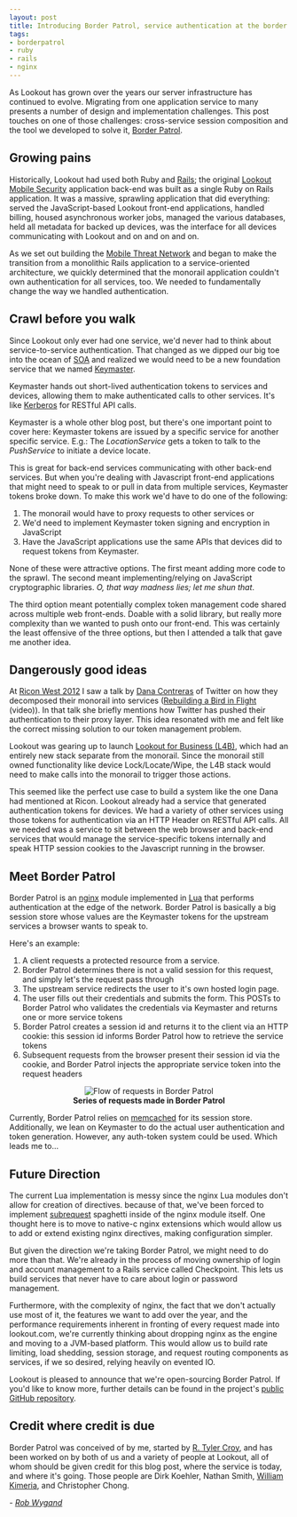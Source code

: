 ```yaml
---
layout: post
title: Introducing Border Patrol, service authentication at the border
tags:
- borderpatrol
- ruby
- rails
- nginx
---
```



As Lookout has grown over the years our server infrastructure has continued to
evolve. Migrating from one application service to many presents a number of
design and implementation challenges. This post touches on one of those challenges:
cross-service session composition and the tool we developed to solve it,
[Border Patrol](https://github.com/lookout/ngx_borderpatrol).


## Growing pains

Historically, Lookout had used both Ruby and [Rails](https://rubyonrails.org);
the original [Lookout Mobile Security](https://play.google.com/store/apps/details?id=com.lookout) application back-end was built as a single
Ruby on Rails application. It was a massive, sprawling application that did everything: served the
JavaScript-based Lookout front-end applications, handled billing, housed
asynchronous worker jobs, managed the various databases, held all metadata for
backed up devices, was the interface for all devices communicating with Lookout
and on and on and on.

As we set out building the [Mobile Threat Network](https://www.lookout.com/mobile-threat-network)
and began to make the transition from a monolithic Rails application
to a service-oriented architecture, we quickly determined that the monorail
application couldn't own authentication for all services, too. We needed to
fundamentally change the way we handled authentication.


## Crawl before you walk

Since Lookout only ever had one service, we'd never had to think about
service-to-service authentication. That changed as we dipped our big toe into the
ocean of [SOA](http://martinfowler.com/articles/microservices.html) and realized
we would need to be a new foundation service that we named
[Keymaster](http://i1.ytimg.com/vi/N9L7UUp0FxY/hqdefault.jpg).

Keymaster hands out short-lived authentication tokens to services and
devices, allowing them to make authenticated calls to other services. It's like
[Kerberos](http://en.wikipedia.org/wiki/Kerberos_(protocol)) for RESTful API calls.

Keymaster is a whole other blog post, but there's one important point to
cover here: Keymaster tokens are issued by a specific service for another
specific service. E.g.: The _LocationService_ gets a token to talk to the
_PushService_ to initiate a device locate.

This is great for back-end services communicating with other back-end services.
But when you're dealing with Javascript front-end applications that might need
to speak to or pull in data from multiple services, Keymaster tokens broke down.
To make this work we'd have to do one of the following:

  1. The monorail would have to proxy requests to other services or
  1. We'd need to implement Keymaster token signing and encryption in JavaScript
  1. Have the JavaScript applications use the same APIs that devices did to
     request tokens from Keymaster.

None of these were attractive options. The first meant adding more code to the
sprawl. The second meant implementing/relying on JavaScript cryptographic
libraries. _O, that way madness lies; let me shun that_.

The third option meant potentially complex token management code shared across
multiple web front-ends. Doable with a solid library, but really more complexity
than we wanted to push onto our front-end. This was certainly the least offensive
of the three options, but then I attended a talk that gave me another idea.


## Dangerously good ideas

At [Ricon West 2012](http://ricon.io/archive/2012/west.html) I saw a talk by
[Dana Contreras](http://twitter.com/danadanger) of Twitter on how they
decomposed their monorail into services ([Rebuilding a Bird in
Flight](http://vimeo.com/55503728) (video)). In that talk she briefly
mentions how Twitter has pushed their authentication to their proxy layer. This
idea resonated with me and felt like the correct missing solution to our token
management problem.

Lookout was gearing up to launch [Lookout for Business
(L4B)](https://www.lookout.com/mobile-security-for-business), which had an
entirely new stack separate from the monorail. Since the monorail still owned
functionality like device Lock/Locate/Wipe, the L4B stack would need to make
calls into the monorail to trigger those actions.

This seemed like the perfect use case to build a system like the one Dana had
mentioned at Ricon. Lookout already had a service that generated authentication
tokens for devices. We had a variety of other services using those tokens
for authentication via an HTTP Header on RESTful API calls. All we needed was
a service to sit between the web browser and back-end services that would manage
the service-specific tokens internally and speak HTTP session cookies to the
Javascript running in the browser.


## Meet Border Patrol

Border Patrol is an [nginx](http://nginx.org/) module implemented in
[Lua](http://www.lua.org) that performs authentication at the edge of the
network. Border Patrol is basically a big session store whose values are the
Keymaster tokens for the upstream services a browser wants to speak to.

Here's an example:

  1. A client requests a protected resource from a service.
  1. Border Patrol determines there is not a valid session for this
     request, and simply let's the request pass through
  1. The upstream service redirects the user to it's own hosted login page.
  1. The user fills out their credentials and submits the form. This POSTs to
     Border Patrol who validates the credentials via Keymaster and returns
     one or more service tokens
  1. Border Patrol creates a session id and returns it to the client via an
     HTTP cookie: this session id informs Border Patrol how to retrieve the
     service tokens
  1. Subsequent requests from the browser present their session id via the cookie,
     and Border Patrol injects the appropriate service token into the request
     headers

<center>
<img src="/images/post-images/intro-to-borderpatrol/bp-flow.png" alt="Flow of
requests in Border Patrol"/><br/><strong>Series of requests made in Border
Patrol</strong>
</center>

Currently, Border Patrol relies on [memcached](http://memcached.org) for its
session store.  Additionally, we lean on Keymaster to do the actual user
authentication and token generation. However, any auth-token system could be
used. Which leads me to...

## Future Direction

The current Lua implementation is messy since the nginx Lua modules don't allow
for creation of directives. because of that, we've been forced to implement
[subrequest](http://www.evanmiller.org/nginx-modules-guide-advanced.html#subrequests)
spaghetti inside of the nginx module itself. One thought here is to move to native-c
nginx extensions which would allow us to add or extend existing nginx directives,
making configuration simpler.

But given the direction we're taking Border Patrol, we might need to do more
than that. We're already in the process of moving ownership of login and account
management to a Rails service called Checkpoint. This lets us build services
that never have to care about login or password management.

Furthermore, with the complexity of nginx, the fact that we don't actually use
most of it, the features we want to add over the year, and the performance
requirements inherent in fronting of every request made into lookout.com, we're
currently thinking about dropping nginx as the engine and moving to a JVM-based
platform. This would allow us to build rate limiting, load shedding, session
storage, and request routing components as services, if we so desired, relying
heavily on evented IO.

Lookout is pleased to announce that we're open-sourcing Border Patrol. If
you'd like to know more, further details can be found in the project's [public
GitHub repository](https://github.com/lookout/ngx_borderpatrol).

## Credit where credit is due

Border Patrol was conceived of by me, started by [R. Tyler Croy](https://github.com/rcroy),
and has been worked on by both of us and a variety of people at Lookout,
all of whom should be given credit for this blog post, where the service is today,
and where it's going. Those people are Dirk Koehler, Nathan Smith,
[William Kimeria](https://github.com/wkimeria), and Christopher Chong.

*- [Rob Wygand](https://github.com/rwygand)*
